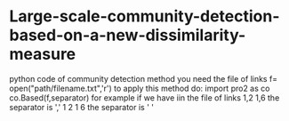 # Large-scale-community-detection-based-on-a-new-dissimilarity-measure
python code of community detection method
you need  the file of links
f= open("path/filename.txt",'r')
to apply this method do:
import pro2 as co
co.Based(f,separator)
for example if we have iin the file of links 
1,2
1,6
the separator is ','
1 2
1 6
the separator is ' '
